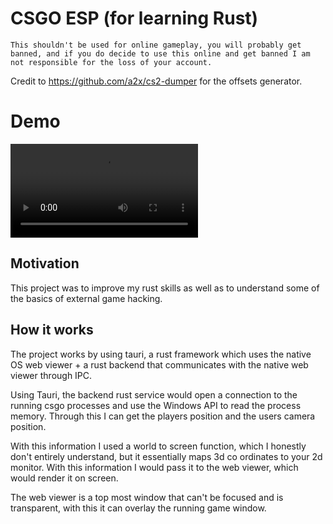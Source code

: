# CSGO ESP (for learning Rust)

`This shouldn't be used for online gameplay, you will probably get banned, and if you do decide to use this online and get banned I am not responsible for the loss of your account.`

Credit to https://github.com/a2x/cs2-dumper for the offsets generator.

# Demo

![](https://daryan-public.s3.eu-west-2.amazonaws.com/random/csgo_testing.mp4)

## Motivation

This project was to improve my rust skills as well as to understand some of the basics of external game hacking.

## How it works

The project works by using tauri, a rust framework which uses the native OS web viewer + a rust backend that communicates with the native web viewer through IPC.

Using Tauri, the backend rust service would open a connection to the running csgo processes and use the Windows API to read the process memory. Through this I can get the players position and the users camera position.

With this information I used a world to screen function, which I honestly don't entirely understand, but it essentially maps 3d co ordinates to your 2d monitor. With this information I would pass it to the web viewer, which would render it on screen.

The web viewer is a top most window that can't be focused and is transparent, with this it can overlay the running game window.
